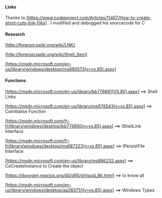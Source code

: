 #### Links ####
Thanks to [https://www.codeproject.com/Articles/11467/How-to-create-short-cuts-link-files] . I modified and debugged his sourcecode for C

#### Research ####
[http://forensicswiki.org/wiki/LNK]

[http://forensicswiki.org/wiki/Shell_Item]

[https://msdn.microsoft.com/en-us/library/windows/desktop/ms680573(v=vs.85).aspx]


#### Functions ####
[https://msdn.microsoft.com/en-us/library/bb776891(VS.85).aspx] ==> Shell Links

[https://msdn.microsoft.com/en-us/library/ms678543(v=vs.85).aspx] ==> CoInitialise Function
	
[https://msdn.microsoft.com/fr-fr/library/windows/desktop/bb774950(v=vs.85).aspx] ==> IShellLink Interface

[https://msdn.microsoft.com/fr-fr/library/windows/desktop/ms687223(v=vs.85).aspx] ==> IPersistFile Interface

[https://msdn.microsoft.com/en-us/library/ms886232.aspx] ==> CoCreateInstance to Create the object

[https://doxygen.reactos.org/d0/d95/shlguid_8h.html] ==> to know all

[https://msdn.microsoft.com/en-us/library/windows/desktop/aa383751(v=vs.85).aspx] ==> Windows Types

